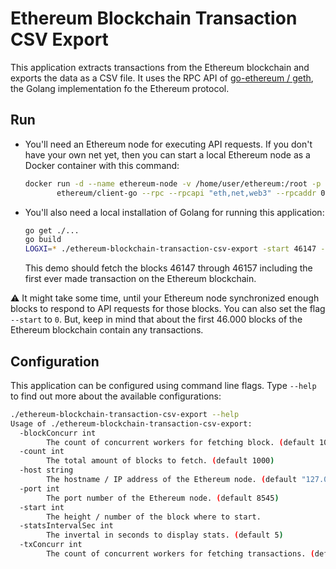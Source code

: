 # Ethereum Blockchain Transaction CSV Export

This application extracts transactions from the Ethereum blockchain and exports the data as a CSV file. It uses the RPC API of [go-ethereum / geth](https://github.com/ethereum/go-ethereum), the Golang implementation fo the Ethereum protocol.

## Run
* You'll need an Ethereum node for executing API requests. If you don't have your own net yet, then you can start a local Ethereum node as a Docker container with this command:
  ```bash
  docker run -d --name ethereum-node -v /home/user/ethereum:/root -p 8545:8545 -p 30303:30303 \
         ethereum/client-go --rpc --rpcapi "eth,net,web3" --rpcaddr 0.0.0.0 --syncmode "fast"
  ```

* You'll also need a local installation of Golang for running this application:
  ```bash
  go get ./...
  go build
  LOGXI=* ./ethereum-blockchain-transaction-csv-export -start 46147 -count 10
  ```
  This demo should fetch the blocks 46147 through 46157 including the first ever made transaction on the Ethereum blockchain.  

:warning: It might take some time, until your Ethereum node synchronized enough blocks to respond to API requests for those blocks. You can also set the flag `--start` to `0`. But, keep in mind that about the first 46.000 blocks of the Ethereum blockchain contain any transactions.

## Configuration
This application can be configured using command line flags. Type `--help` to find out more about the available configurations:
```bash
./ethereum-blockchain-transaction-csv-export --help
Usage of ./ethereum-blockchain-transaction-csv-export:
  -blockConcurr int
        The count of concurrent workers for fetching block. (default 10)
  -count int
        The total amount of blocks to fetch. (default 1000)
  -host string
        The hostname / IP address of the Ethereum node. (default "127.0.0.1")
  -port int
        The port number of the Ethereum node. (default 8545)
  -start int
        The height / number of the block where to start.
  -statsIntervalSec int
        The invertal in seconds to display stats. (default 5)
  -txConcurr int
        The count of concurrent workers for fetching transactions. (default 20)
```